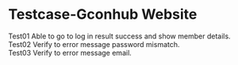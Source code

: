 # Testcase-Gconhub Website


Test01 Able to go to log in result success and show member details.   
Test02 Verify to error message password mismatch.   
Test03 Verify to error message email.   
